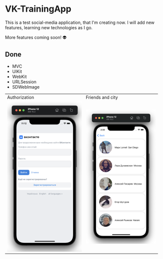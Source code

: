 # VK-TrainingApp

This is a test social-media application, that I'm creating now. I will add new features, learning new technologies as I go. 

More features coming soon! 👽

## Done
- MVC
- UIKit
- WebKit
- URLSession
- SDWebImage
  
 <table>
  <tr>
    <td>Authorization</td>
    <td>Friends and city</td>
  </tr>
  <tr>
    <td><img src="https://raw.githubusercontent.com/semjonG/VK-TrainingApp/main/1.png"></td>
    <td><img src="https://raw.githubusercontent.com/semjonG/VK-TrainingApp/main/friendsScreen1.png"></td>
  </tr>
  <tr>
